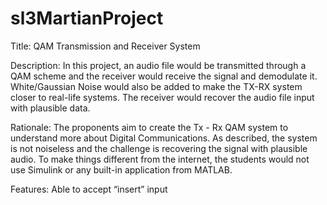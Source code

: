 # sl3MartianProject
Title: QAM Transmission and Receiver System

Description: In this project, an audio file would be transmitted through a QAM scheme and the receiver would receive the signal and demodulate it. White/Gaussian Noise would also be added to make the TX-RX system closer to real-life systems. The receiver would recover the audio file input with plausible data. 

Rationale: The proponents aim to create the Tx - Rx QAM system to understand more about Digital Communications. As described, the system is not noiseless and the challenge is recovering the signal with plausible audio. To make things different from the internet, the students would not use Simulink or any built-in application from MATLAB.  

Features: 
Able to accept “insert” input
